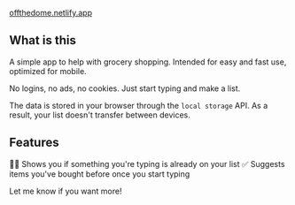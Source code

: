 [offthedome.netlify.app](https://offthedome.netlify.app/)

## What is this
A simple app to help with grocery shopping. Intended for easy and fast use, optimized for mobile.

No logins, no ads, no cookies. Just start typing and make a list.

The data is stored in your browser through the `local storage` API. As a result, your list doesn't transfer between devices.

## Features
👍🏿 Shows you if something you're typing is already on your list
✅ Suggests items you've bought before once you start typing

Let me know if you want more!

